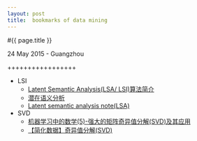 ```yaml
---
layout: post
title:  bookmarks of data mining
---
```


#{{ page.title }}  
<p class="meta">24 May 2015 - Guangzhou</p> 
+++++++++++++++++
<br>

* LSI
    + [Latent Semantic Analysis(LSA/ LSI)算法简介](http://www.cnblogs.com/kemaswill/archive/2013/04/17/3022100.html "LSI")
    + [潜在语义分析](http://san-yun.iteye.com/blog/2052917 "LSI")
    + [Latent semantic analysis note(LSA) ](http://blog.csdn.net/wangran51/article/details/7408406 "LSI")
* SVD
    + [机器学习中的数学(5)-强大的矩阵奇异值分解(SVD)及其应用](http://www.cnblogs.com/LeftNotEasy/archive/2011/01/19/svd-and-applications.html "SVD")
    + [【简化数据】奇异值分解(SVD)](http://blog.csdn.net/u012162613/article/details/42214205 "SVD")
